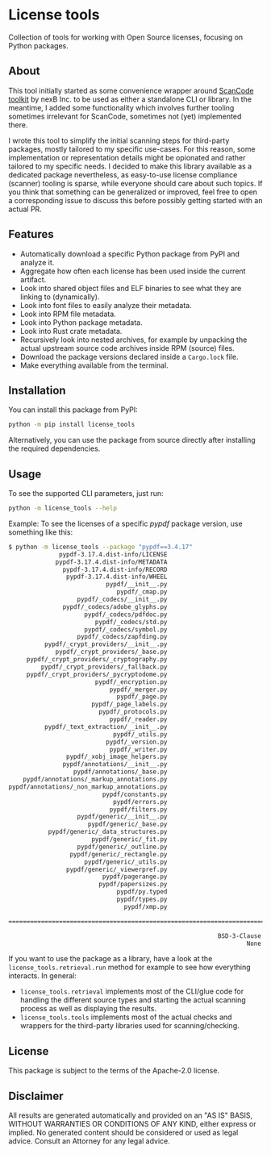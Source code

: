 # License tools

Collection of tools for working with Open Source licenses, focusing on Python packages.

## About

This tool initially started as some convenience wrapper around [ScanCode toolkit](https://github.com/nexB/scancode-toolkit/) by nexB Inc. to be used as either a standalone CLI or library. In the meantime, I added some functionality which involves further tooling sometimes irrelevant for ScanCode, sometimes not (yet) implemented there.

I wrote this tool to simplify the initial scanning steps for third-party packages, mostly tailored to my specific use-cases. For this reason, some implementation or representation details might be opionated and rather tailored to my specific needs. I decided to make this library available as a dedicated package nevertheless, as easy-to-use license compliance (scanner) tooling is sparse, while everyone should care about such topics. If you think that something can be generalized or improved, feel free to open a corresponding issue to discuss this before possibly getting started with an actual PR.

## Features

* Automatically download a specific Python package from PyPI and analyze it.
* Aggregate how often each license has been used inside the current artifact.
* Look into shared object files and ELF binaries to see what they are linking to (dynamically).
* Look into font files to easily analyze their metadata.
* Look into RPM file metadata.
* Look into Python package metadata.
* Look into Rust crate metadata.
* Recursively look into nested archives, for example by unpacking the actual upstream source code archives inside RPM (source) files.
* Download the package versions declared inside a `Cargo.lock` file.
* Make everything available from the terminal.

## Installation

You can install this package from PyPI:

```bash
python -m pip install license_tools
```

Alternatively, you can use the package from source directly after installing the required dependencies.

## Usage

To see the supported CLI parameters, just run:

```bash
python -m license_tools --help
```

Example: To see the licenses of a specific *pypdf* package version, use something like this:

```bash
$ python -m license_tools --package "pypdf==3.4.17"
              pypdf-3.17.4.dist-info/LICENSE                            BSD-3-Clause [100.0]
             pypdf-3.17.4.dist-info/METADATA                            BSD-3-Clause [99.0]
               pypdf-3.17.4.dist-info/RECORD                            
                pypdf-3.17.4.dist-info/WHEEL                            
                           pypdf/__init__.py                            
                              pypdf/_cmap.py                            
                   pypdf/_codecs/__init__.py                            
               pypdf/_codecs/adobe_glyphs.py                            BSD-3-Clause [100.0]
                     pypdf/_codecs/pdfdoc.py                            
                        pypdf/_codecs/std.py                            
                     pypdf/_codecs/symbol.py                            
                   pypdf/_codecs/zapfding.py                            
          pypdf/_crypt_providers/__init__.py                            BSD-3-Clause [100.0]
             pypdf/_crypt_providers/_base.py                            BSD-3-Clause [100.0]
     pypdf/_crypt_providers/_cryptography.py                            BSD-3-Clause [100.0]
         pypdf/_crypt_providers/_fallback.py                            BSD-3-Clause [100.0]
     pypdf/_crypt_providers/_pycryptodome.py                            BSD-3-Clause [100.0]
                        pypdf/_encryption.py                            BSD-3-Clause [100.0]
                            pypdf/_merger.py                            BSD-3-Clause [100.0]
                              pypdf/_page.py                            BSD-3-Clause [100.0]
                       pypdf/_page_labels.py                            
                         pypdf/_protocols.py                            
                            pypdf/_reader.py                            BSD-3-Clause [100.0]
          pypdf/_text_extraction/__init__.py                            
                             pypdf/_utils.py                            BSD-3-Clause [100.0]
                           pypdf/_version.py                            
                            pypdf/_writer.py                            BSD-3-Clause [100.0]
                pypdf/_xobj_image_helpers.py                            
               pypdf/annotations/__init__.py                            
                  pypdf/annotations/_base.py                            
    pypdf/annotations/_markup_annotations.py                            
pypdf/annotations/_non_markup_annotations.py                            
                          pypdf/constants.py                            
                             pypdf/errors.py                            
                            pypdf/filters.py                            BSD-3-Clause [100.0]
                   pypdf/generic/__init__.py                            BSD-3-Clause [100.0]
                      pypdf/generic/_base.py                            BSD-3-Clause [100.0]
           pypdf/generic/_data_structures.py                            BSD-3-Clause [100.0]
                       pypdf/generic/_fit.py                            
                   pypdf/generic/_outline.py                            
                 pypdf/generic/_rectangle.py                            
                     pypdf/generic/_utils.py                            
                pypdf/generic/_viewerpref.py                            BSD-3-Clause [100.0]
                          pypdf/pagerange.py                            BSD-3-Clause [99.0]
                         pypdf/papersizes.py                            
                              pypdf/py.typed                            
                              pypdf/types.py                            
                                pypdf/xmp.py                            

=============================================================================================

                                                          BSD-3-Clause  20
                                                                  None  28
```

If you want to use the package as a library, have a look at the `license_tools.retrieval.run` method for example to see how everything interacts. In general:

* `license_tools.retrieval` implements most of the CLI/glue code for handling the different source types and starting the actual scanning process as well as displaying the results.
* `license_tools.tools` implements most of the actual checks and wrappers for the third-party libraries used for scanning/checking.

## License

This package is subject to the terms of the Apache-2.0 license.

## Disclaimer

All results are generated automatically and provided on an "AS IS" BASIS, WITHOUT WARRANTIES OR CONDITIONS OF ANY KIND, either express or implied. No generated content should be considered or used as legal advice. Consult an Attorney for any legal advice.
